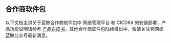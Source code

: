 ## 合作商软件包

以下文档主讲关于蓝鲸合作商软件包中 网络管理平台 和 CICDKit 的安装部署，产品功能说明请参考 [产品白皮书](https://bk.tencent.com/docs/)，其他合作商软件包陆续推出中，敬请关注官网或蓝鲸公众号最新消息。
